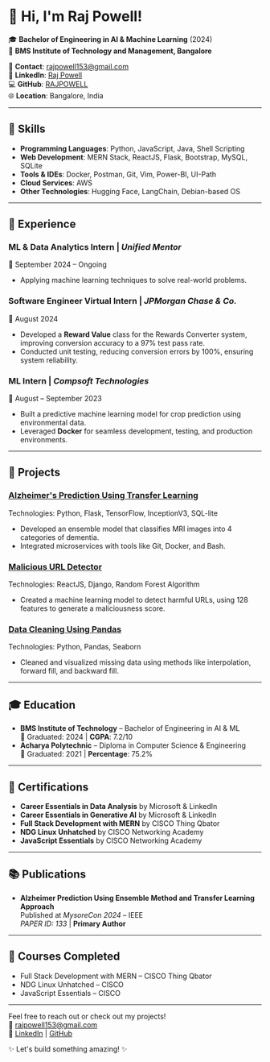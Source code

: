 # 👋 Hi, I'm Raj Powell!

🎓 **Bachelor of Engineering in AI & Machine Learning** (2024)  
🏫 **BMS Institute of Technology and Management, Bangalore**

📧 **Contact**: [rajpowell153@gmail.com](mailto:rajpowell153@gmail.com)  
🔗 **LinkedIn**: [Raj Powell](https://www.linkedin.com/in/rajpowell)  
💻 **GitHub**: [RAJPOWELL](https://github.com/RAJPOWELL)  
🌐 **Location**: Bangalore, India

---

## 🚀 Skills

- **Programming Languages**: Python, JavaScript, Java, Shell Scripting
- **Web Development**: MERN Stack, ReactJS, Flask, Bootstrap, MySQL, SQLite
- **Tools & IDEs**: Docker, Postman, Git, Vim, Power-BI, UI-Path
- **Cloud Services**: AWS
- **Other Technologies**: Hugging Face, LangChain, Debian-based OS

---

## 💼 Experience

### **ML & Data Analytics Intern** | *Unified Mentor*  
📅 September 2024 – Ongoing  
- Applying machine learning techniques to solve real-world problems.
  
### **Software Engineer Virtual Intern** | *JPMorgan Chase & Co.*  
📅 August 2024  
- Developed a **Reward Value** class for the Rewards Converter system, improving conversion accuracy to a 97% test pass rate.
- Conducted unit testing, reducing conversion errors by 100%, ensuring system reliability.

### **ML Intern** | *Compsoft Technologies*  
📅 August – September 2023  
- Built a predictive machine learning model for crop prediction using environmental data.
- Leveraged **Docker** for seamless development, testing, and production environments.
  
---

## 🔧 Projects

### **[Alzheimer's Prediction Using Transfer Learning](https://github.com/RAJPOWELL/Alzheimer-Detection-Using-Hybrid-Approach.git)**  
Technologies: Python, Flask, TensorFlow, InceptionV3, SQL-lite  
- Developed an ensemble model that classifies MRI images into 4 categories of dementia.
- Integrated microservices with tools like Git, Docker, and Bash.

### **[Malicious URL Detector](https://github.com/RAJPOWELL/Malicious-URL-Identifier.git)**  
Technologies: ReactJS, Django, Random Forest Algorithm  
- Created a machine learning model to detect harmful URLs, using 128 features to generate a maliciousness score.

### **[Data Cleaning Using Pandas](https://github.com/RAJPOWELL/Data-Cleaning-Using-Pandas)**  
Technologies: Python, Pandas, Seaborn  
- Cleaned and visualized missing data using methods like interpolation, forward fill, and backward fill.

---

## 🎓 Education

- **BMS Institute of Technology** – Bachelor of Engineering in AI & ML  
  📅 Graduated: 2024 | **CGPA**: 7.2/10  
- **Acharya Polytechnic** – Diploma in Computer Science & Engineering  
  📅 Graduated: 2021 | **Percentage**: 75.2%

---

## 📜 Certifications

- **Career Essentials in Data Analysis** by Microsoft & LinkedIn  
- **Career Essentials in Generative AI** by Microsoft & LinkedIn  
- **Full Stack Development with MERN** by CISCO Thing Qbator  
- **NDG Linux Unhatched** by CISCO Networking Academy  
- **JavaScript Essentials** by CISCO Networking Academy

---

## 📚 Publications

- **Alzheimer Prediction Using Ensemble Method and Transfer Learning Approach**  
  Published at *MysoreCon 2024* – IEEE  
  *PAPER ID: 133* | **Primary Author**

---

## 🌱 Courses Completed

- Full Stack Development with MERN – CISCO Thing Qbator  
- NDG Linux Unhatched – CISCO  
- JavaScript Essentials – CISCO

---

Feel free to reach out or check out my projects!  
📧 [rajpowell153@gmail.com](mailto:rajpowell153@gmail.com)  
🔗 [LinkedIn](https://www.linkedin.com/in/rajpowell) | [GitHub](https://github.com/RAJPOWELL)

✨ Let's build something amazing! ✨
